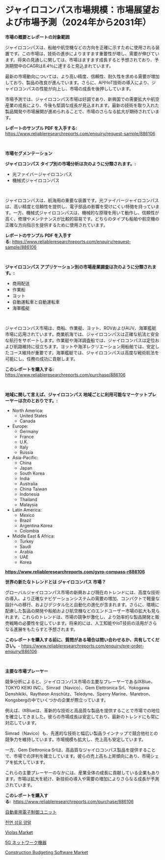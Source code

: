 <p><h1>ジャイロコンパス市場規模：市場展望および市場予測（2024年から2031年）</h1></p><p><strong>市場の概要とレポートの対象範囲</strong></p>
<p><p>ジャイロコンパスは、船舶や航空機などの方向を正確に示すために使用される装置です。この市場は、技術の進歩によりますます重要性が増し、需要が伸びています。将来の見通しに関しては、市場はますます成長すると予想されており、予測期間中のCAGRは8.4％に達すると見込まれています。</p><p>最新の市場動向については、より高い精度、信頼性、耐久性を求める需要が増加しており、製品の改良が進んでいます。さらに、AIやIoT技術の導入により、ジャイロコンパスの性能が向上し、市場の成長を後押ししています。</p><p>市場予測では、ジャイロコンパス市場は好調であり、新興国での需要拡大や航空産業の成長により、今後も堅調な成長が見込まれます。最新の技術を取り入れた製品開発や市場展開が進められることで、市場のさらなる拡大が期待されています。</p></p>
<p><strong>レポートのサンプル PDF を入手する:</strong> <a href="https://www.reliableresearchreports.com/enquiry/request-sample/886106">https://www.reliableresearchreports.com/enquiry/request-sample/886106</a></p>
<p>&nbsp;</p>
<p><strong>市場セグメンテーション</strong></p>
<p><strong>ジャイロコンパス タイプ別の市場分析は次のように分類されます。:</strong></p>
<p><ul><li>光ファイバージャイロコンパス</li><li>機械式ジャイロコンパス</li></ul></p>
<p>&nbsp;</p>
<p><p>ジャイロコンパスは、航海用の重要な装置です。光ファイバージャイロコンパスは、高い精度と信頼性を提供し、電子部品の影響を受けにくい特徴を持っています。一方、機械式ジャイロコンパスは、機械的な原理を用いて動作し、信頼性が高く、修理やメンテナンスが比較的容易です。どちらのタイプも船舶や航空機の正確な方向指示を提供するために使用されています。</p></p>
<p><strong>レポートのサンプル PDF を入手する:</strong>&nbsp;<a href="https://www.reliableresearchreports.com/enquiry/request-sample/886106">https://www.reliableresearchreports.com/enquiry/request-sample/886106</a></p>
<p>&nbsp;</p>
<p><strong> ジャイロコンパス アプリケーション別の市場産業調査は次のように分類されます。:</strong></p>
<p><ul><li>商用配送</li><li>作業船</li><li>ヨット</li><li>自動運転車と自動運転車</li><li>海軍艦艇</li></ul></p>
<p>&nbsp;</p>
<p><p>ジャイロコンパス市場は、商船、作業艇、ヨット、ROVおよびAUV、海軍艦艇市場に応用されています。商業航海では、ジャイロコンパスは正確な航法と安全な航行をサポートします。作業艇や海洋調査船では、ジャイロコンパスは定位および航路維持に役立ちます。ヨットや海洋レクリエーション用船舶では、安定したコース維持が重要です。海軍艦艇では、ジャイロコンパスは高度な戦術航法を可能にし、任務の成功に貢献します。</p></p>
<p><strong>このレポートを購入する:</strong>&nbsp; <a href="https://www.reliableresearchreports.com/purchase/886106">https://www.reliableresearchreports.com/purchase/886106</a></p>
<p>&nbsp;</p>
<p><strong>地域に関して言えば、ジャイロコンパス 地域ごとに利用可能なマーケットプレーヤーは次のとおりです。:</strong></p>
<p><ul>
    <li>
        North America:
        <ul>
            <li>United States</li>
            <li>Canada</li>
        </ul>
    </li>
    <li>
        Europe:
        <ul>
            <li>Germany</li>
            <li>France</li>
            <li>U.K.</li>
            <li>Italy</li>
            <li>Russia</li>
        </ul>
    </li>
    <li>
        Asia-Pacific:
        <ul>
            <li>China</li>
            <li>Japan</li>
            <li>South Korea</li>
            <li>India</li>
            <li>Australia</li>
            <li>China Taiwan</li>
            <li>Indonesia</li>
            <li>Thailand</li>
            <li>Malaysia</li>
        </ul>
    </li>
    <li>
        Latin America:
        <ul>
            <li>Mexico</li>
            <li>Brazil</li>
            <li>Argentina Korea</li>
            <li>Colombia</li>
        </ul>
    </li>
    <li>
        Middle East & Africa:
        <ul>
            <li>Turkey</li>
            <li>Saudi</li>
            <li>Arabia</li>
            <li>UAE</li>
            <li>Korea</li>
        </ul>
    </li>
    </ul></p>
<p><strong><a href="https://www.reliableresearchreports.com/gyro-compass-r886106">https://www.reliableresearchreports.com/gyro-compass-r886106</a></strong>&nbsp;</p>
<p><strong>世界の新たなトレンドとは ジャイロコンパス 市場？</strong></p>
<p><p>グローバルジャイロコンパス市場の新興および現在のトレンドには、高度な技術の導入、より正確なナビゲーションシステムの需要の増加、コンパクトで軽量な設計への移行、およびデジタル化と自動化の進化が含まれます。さらに、環境に配慮した製品の開発や船舶および航空機などのエンドユーザー市場の拡大も見られます。これらのトレンドは、市場の競争が激化し、より効率的な製品開発と販売戦略の必要性を促しています。将来的には、人工知能やIoT技術の活用がさらなる進展をもたらすと予想されます。</p></p>
<p><strong>このレポートを購入する前に、質問がある場合は問い合わせるか、共有してください。</strong>- <a href="https://www.reliableresearchreports.com/enquiry/pre-order-enquiry/886106">https://www.reliableresearchreports.com/enquiry/pre-order-enquiry/886106</a></p>
<p>&nbsp;</p>
<p><strong>主要な市場プレーヤー</strong></p>
<p><p>競争分析によると、ジャイロコンパス市場の主要なプレーヤーであるIXBlue、TOKYO KEIKI INC.、Simrad（Navico）、Gem Elettronica Srl、Yokogawa Denshikiki、Raytheon Anschütz、Teledyne、Sperry Marine、Maretron、Kongsbergの中でいくつかの企業が際立っています。</p><p>例えば、IXBlueは、革新的な技術と高品質な製品を提供することで市場での地位を確立してきました。彼らの市場成長は安定しており、最新のトレンドにも常に対応しています。</p><p>Simrad（Navico）も、先進的な技術と幅広い製品ラインナップで競合他社との競争力を維持しています。市場規模も拡大し、売上高も安定しています。</p><p>一方、Gem Elettronica Srlは、高品質なジャイロコンパス製品を提供することで、市場での評判を確立しています。彼らの売上高も上昇傾向にあり、市場シェアを拡大しています。</p><p>これらの主要プレーヤーのなかには、産業全体の成長に貢献している企業もあります。市場は拡大を続け、新技術の導入や需要の増加によりさらなる成長が予測されています。</p></p>
<p><strong>このレポートを購入する:</strong>&nbsp;&nbsp;<a href="https://www.reliableresearchreports.com/purchase/886106">https://www.reliableresearchreports.com/purchase/886106</a></p>
<p><p><a href="https://medium.com/@bonniehoppe1/%E8%87%AA%E5%8B%95%E8%BB%8A%E7%94%A8%E9%9B%BB%E5%AD%90%E5%88%B6%E5%BE%A1%E3%83%A6%E3%83%8B%E3%83%83%E3%83%88%E5%B8%82%E5%A0%B4%E3%83%A1%E3%83%88%E3%83%AA%E3%82%AF%E3%82%B9%E3%81%AE%E8%A7%A3%E8%AA%AD-%E5%B8%82%E5%A0%B4%E3%82%B7%E3%82%A7%E3%82%A2-%E3%83%88%E3%83%AC%E3%83%B3%E3%83%89-%E3%81%8A%E3%82%88%E3%81%B3%E6%88%90%E9%95%B7%E3%83%91%E3%82%BF%E3%83%BC%E3%83%B3-99ffd6c743bb">自動車用電子制御ユニット</a></p><p><a href="https://medium.com/@jesseperry626/2024%EB%85%84%EB%B6%80%ED%84%B0-2031%EB%85%84%EA%B9%8C%EC%A7%80-%EC%98%88%EC%B8%A1%EB%90%9C-%EC%B2%9C%EC%97%B0-%EC%84%AC%EC%9C%A0-%EC%96%91%EB%A7%90-%EC%8B%9C%EC%9E%A5-%EB%8F%99%ED%96%A5-%EB%B0%8F-%EC%8B%9C%EC%9E%A5-%EB%B6%84%EC%84%9D-f3e87b9f95ad">천연 섬유 양말</a></p><p><a href="https://issuu.com/reportprime-2/docs/violas-market-size-2030.pptx">Violas Market</a></p><p><a href="https://medium.com/@adaming121/5g%E3%83%8D%E3%83%83%E3%83%88%E3%83%AF%E3%83%BC%E3%82%AF%E6%A9%9F%E5%99%A8%E5%B8%82%E5%A0%B4%E3%83%AC%E3%83%9D%E3%83%BC%E3%83%88%E3%81%AF-%E3%81%93%E3%81%AE%E5%B8%82%E5%A0%B4%E3%81%AE%E6%9C%80%E6%96%B0%E3%81%AE%E3%83%88%E3%83%AC%E3%83%B3%E3%83%89%E3%82%84%E6%88%90%E9%95%B7%E6%A9%9F%E4%BC%9A%E3%82%92%E6%98%8E%E3%82%89%E3%81%8B%E3%81%AB%E3%81%97%E3%81%A6%E3%81%84%E3%81%BE%E3%81%99-42331d2e2875">5G ネットワーク機器</a></p><p><a href="https://github.com/vimar16th/Market-Research-Report-List-4/blob/main/construction-budgeting-software-market.md">Construction Budgeting Software Market</a></p></p>